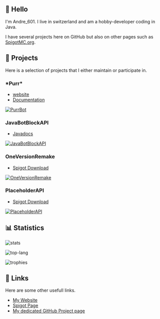 <!-- Links -->
[PurrBot-Repo]: https://github.com/purrbot-site/PurrBot
[PurrBot-Website]: https://purrbot.site
[PurrBot-Docs]: https://docs.purrbot.site

[JavaBotBlockAPI-Repo]: https://github.com/botblock/JavaBotBlockAPI
[JavaBotBlockAPI-Javadocs]: https://jbba.dev/docs

[OneVersionRemake-Repo]: https://github.com/Andre601/OneVersionRemake
[OneVersionRemake-Spigot]: https://www.spigotmc.org/resources/71727/

[PlaceholderAPI-Repo]: https://github.com/PlaceholderAPI/PlaceholderAPI
[PlaceholderAPI-Spigot]: https://www.spigotmc.org/resources/6245/

[website]: https://Andre601.ch
[spigot]: https://www.spigotmc.org/resources/authors/56829/
[github]: https://Andre601.ch/projects

<!-- Images -->
[PurrBot]: https://github-readme-stats.vercel.app/api/pin?username=purrbot-site&repo=PurrBot&show_owner=true&title_color=3498db&bg_color=ffffff00&text_color=718096
[JavaBotBlockAPI]: https://github-readme-stats.vercel.app/api/pin?username=botblock&repo=JavaBotBlockAPI&show_owner=true&title_color=3498db&bg_color=ffffff00&text_color=718096
[OneVersionRemake]: https://github-readme-stats.vercel.app/api/pin?username=Andre601&repo=OneVersionRemake&show_owner=true&title_color=3498db&bg_color=ffffff00&text_color=718096
[PlaceholderAPI]: https://github-readme-stats.vercel.app/api/pin?username=PlaceholderAPI&repo=PlaceholderAPI&show_owner=true&title_color=3498db&bg_color=ffffff00&text_color=718096

[stats]: https://github-readme-stats.vercel.app/api?username=Andre601&show_icons=true&title_color=3498db&bg_color=ffffff00&text_color=718096

[top-lang]: https://github-readme-stats.vercel.app/api/top-langs?username=Andre601&layout=compact&title_color=3498db&bg_color=ffffff00&text_color=718096

[trophies]: https://github-profile-trophy.vercel.app/?username=andre601&theme=darkhub

## :wave: Hello
I'm Andre_601. I live in switzerland and am a hobby-developer coding in Java.

I have several projects here on GitHub but also on other pages such as [SpigotMC.org][spigot].

## :file_folder: Projects
Here is a selection of projects that I either maintain or participate in.

### \*Purr*
- [website][PurrBot-Website]
- [Documentation][PurrBot-Docs]

[![PurrBot]][PurrBot-Repo]

### JavaBotBlockAPI
- [Javadocs][JavaBotBlockAPI-Javadocs]

[![JavaBotBlockAPI]][JavaBotBlockAPI-Repo]

### OneVersionRemake
- [Spigot Download][OneVersionRemake-Spigot]

[![OneVersionRemake]][OneVersionRemake-Repo]

### PlaceholderAPI
- [Spigot Download][PlaceholderAPI-Spigot]

[![PlaceholderAPI]][PlaceholderAPI-Repo]

## :bar_chart: Statistics

![stats]

![top-lang]

![trophies]

## :link: Links
Here are some other usefull links.

- [My Website][website]
- [Spigot Page][spigot]
- [My dedicated GitHub Project page][github]
